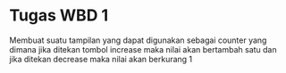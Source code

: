 # Tugas WBD 1
Membuat suatu tampilan yang dapat digunakan sebagai counter yang dimana jika ditekan tombol increase maka nilai akan bertambah satu dan jika ditekan decrease maka nilai akan berkurang 1
